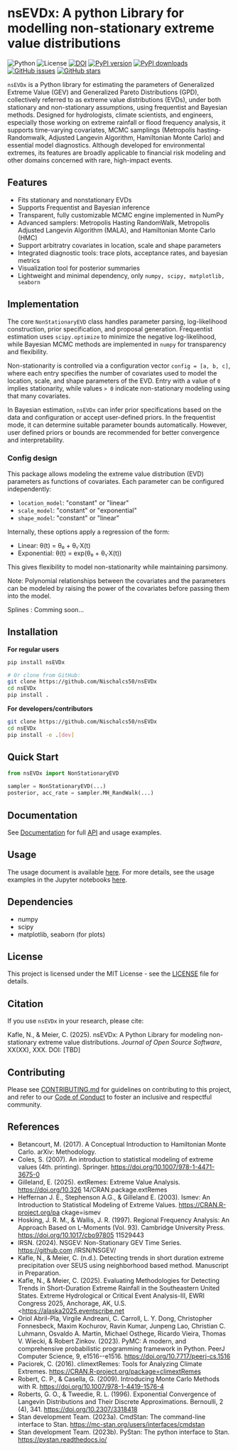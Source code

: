 # nsEVDx: A python Library for modelling non-stationary extreme value distributions

![Python](https://img.shields.io/badge/python-3.9%252B-blue) ![License](https://img.shields.io/badge/license-MIT-green)
[![DOI](https://zenodo.org/badge/DOI/10.5281/zenodo.15850043.svg)](https://doi.org/10.5281/zenodo.15850043)
[![PyPI version](https://img.shields.io/pypi/v/nsEVDx)](https://pypi.org/project/nsEVDx/)
[![PyPI downloads](https://pepy.tech/badge/nsEVDx)](https://pepy.tech/project/nsEVDx)
[![GitHub issues](https://img.shields.io/github/issues/nischalcs50/nsEVDx)](https://github.com/nischalcs50/nsEVDx/issues)
[![GitHub stars](https://img.shields.io/github/stars/nischalcs50/nsEVDx?style=social)](https://github.com/nischalcs50/nsEVDx)

`nsEVDx` is a Python library for estimating the parameters of Generalized Extreme Value (GEV) and Generalized Pareto Distributions (GPD), collectively referred to as extreme value distributions (EVDs), under both stationary and non-stationary assumptions, using frequentist and Bayesian methods. Designed for hydrologists, climate scientists, and engineers, especially those working on extreme rainfall or flood frequency analysis, it supports time-varying covariates, MCMC samplings (Metropolis hasting-Randomwalk, Adjusted Langevin Algorithm, Hamiltonian Monte Carlo) and essential model diagnostics. Although developed for environmental extremes, its features are broadly applicable to financial risk modeling and other domains concerned with rare, high-impact events.

## Features

-   Fits stationary and nonstationary EVDs
-   Supports Frequentist and Bayesian inference
-   Transparent, fully customizable MCMC engine implemented in NumPy
-   Advanced samplers: Metropolis Hasting RandomWalk, Metropolis Adjusted Langevin Algorithm (MALA), and Hamiltonian Monte Carlo (HMC)
-   Support arbitratry covariates in location, scale and shape parameters
-   Integrated diagnostic tools: trace plots, acceptance rates, and bayesian metrics
-   Visualization tool for posterior summaries
-   Lightweight and minimal dependency, only `numpy, scipy, matplotlib, seaborn`

## Implementation

The core `NonStationaryEVD` class handles parameter parsing, log-likelihood construction, prior specification, and proposal generation. Frequentist estimation uses `scipy.optimize` to minimize the negative log-likelihood, while Bayesian MCMC methods are implemented in `numpy` for transparency and flexibility.

Non-stationarity is controlled via a configuration vector `config = [a, b, c]`, where each entry specifies the number of covariates used to model the location, scale, and shape parameters of the EVD. Entry with a value of `0` implies stationarity, while values `> 0` indicate non-stationary modeling using that many covariates.

In Bayesian estimation, `nsEVDx` can infer prior specifications based on the data and configuration or accept user-defined priors. In the frequentist mode, it can determine suitable parameter bounds automatically. However, user defined priors or bounds are recommended for better convergence and interpretability.

### Config design

This package allows modeling the extreme value distribution (EVD) parameters as functions of covariates. Each parameter can be configured independently:

-   `location_model`: "constant" or "linear"
-   `scale_model`: "constant" or "exponential"
-   `shape_model`: "constant" or "linear"

Internally, these options apply a regression of the form:

-   Linear: θ(t) = θ₀ + θ₁·X(t)
-   Exponential: θ(t) = exp(θ₀ + θ₁·X(t))

This gives flexibility to model non-stationarity while maintaining parsimony.


Note: Polynomial relationships between the covariates and the parameters can be modeled by raising the power of the covariates before passing them into the model.

Splines : Comming soon...

## Installation

**For regular users**

``` bash
pip install nsEVDx  

# Or clone from GitHub:
git clone https://github.com/Nischalcs50/nsEVDx
cd nsEVDx
pip install .
```

**For developers/contributors**

``` bash
git clone https://github.com/Nischalcs50/nsEVDx
cd nsEVDx
pip install -e .[dev]
```

## Quick Start

``` python
from nsEVDx import NonStationaryEVD

sampler = NonStationaryEVD(...)
posterior, acc_rate = sampler.MH_RandWalk(...)
```

## Documentation

See [Documentation](docs/) for full [API](docs/API.md) and usage examples.

## Usage

The usage document is available [here](docs/usage.md). For more details, see the usage examples in the Jupyter notebooks [here](examples/).

## Dependencies

-   numpy
-   scipy
-   matplotlib, seaborn (for plots)

## License

This project is licensed under the MIT License - see the [LICENSE](LICENSE) file for details.

## Citation

If you use `nsEVDx` in your research, please cite:

Kafle, N., & Meier, C. (2025). nsEVDx: A Python Library for modeling non-stationary extreme value distributions. *Journal of Open Source Software*, XX(XX), XXX. DOI: [TBD]

## Contributing

Please see [CONTRIBUTING.md](CONTRIBUTING.md) for guidelines on contributing to this project, and refer to our [Code of Conduct](CODE_OF_CONDUCT.md) to foster an inclusive and respectful community.

## References

-   Betancourt, M. (2017). A Conceptual Introduction to Hamiltonian Monte Carlo. arXiv: Methodology.
-    Coles, S. (2007). An introduction to statistical modeling of extreme values (4th. printing). Springer. <https://doi.org/10.1007/978-1-4471-3675-0>
-   Gilleland, E. (2025). extRemes: Extreme Value Analysis. <https://doi.org/10.326> 14/CRAN.package.extRemes
-   Heffernan J. E., Stephenson A.G., & Gilleland E. (2003). Ismev: An Introduction to Statistical Modeling of Extreme Values. <https://CRAN.R-project.org/pa> ckage=ismev
-   Hosking, J. R. M., & Wallis, J. R. (1997). Regional Frequency Analysis: An Approach Based on L-Moments (Vol. 93). Cambridge University Press. <https://doi.org/10.1017/cbo97805> 11529443
-   IRSN. (2024). NSGEV: Non-Stationary GEV Time Series. <https://github.com> /IRSN/NSGEV/
-   Kafle, N., & Meier, C. (n.d.). Detecting trends in short duration extreme precipitation over SEUS using neighborhood based method. Manuscript in Preparation.
-   Kafle, N., & Meier, C. (2025). Evaluating Methodologies for Detecting Trends in Short-Duration Extreme Rainfall in the Southeastern United States. Extreme Hydrological or Critical Event Analysis-III, EWRI Congress 2025, Anchorage, AK, U.S. <https://alaska2025.eventscribe.net
-   Oriol Abril-Pla, Virgile Andreani, C. Carroll, L. Y. Dong, Christopher Fonnesbeck, Maxim Kochurov, Ravin Kumar, Junpeng Lao, Christian C. Luhmann, Osvaldo A. Martin, Michael Osthege, Ricardo Vieira, Thomas V. Wiecki, & Robert Zinkov. (2023). PyMC: A modern, and comprehensive probabilistic programming framework in Python. PeerJ Computer Science, 9, e1516--e1516. <https://doi.org/10.7717/peerj-cs.1516>
-   Paciorek, C. (2016). climextRemes: Tools for Analyzing Climate Extremes. <https://CRAN.R-project.org/package=climextRemes>
-   Robert, C. P., & Casella, G. (2009). Introducing Monte Carlo Methods with R. <https://doi.org/10.1007/978-1-4419-1576-4>
-   Roberts, G. O., & Tweedie, R. L. (1996). Exponential Convergence of Langevin Distributions and Their Discrete Approximations. Bernoulli, 2 (4), 341. <https://doi.org/10.2307/3318418>
-   Stan development Team. (2023a). CmdStan: The command-line interface to Stan. <https://mc-stan.org/users/interfaces/cmdstan>
-   Stan development Team. (2023b). PyStan: The python interface to Stan. <https://pystan.readthedocs.io/>
